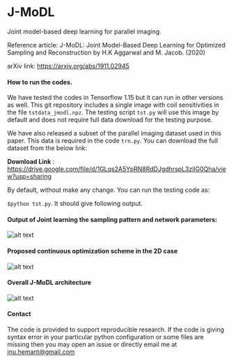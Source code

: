 # J-MoDL
Joint model-based deep learning for parallel imaging.

Reference article: J-MoDL: Joint Model-Based Deep Learning for Optimized Sampling and Reconstruction by H.K Aggarwal and M. Jacob. (2020) 

arXiv link: https://arxiv.org/abs/1911.02945

#### How to run the codes.

We have tested the codes in Tensorflow 1.15 but it can run in other versions as well. 
This git repository includes a single image with coil sensitivities in the file `tstdata_jmodl.npz`. The testing script `tst.py` will use this image by default and does not require full data download for the testing purpose.

We have also released a subset of the parallel imaging dataset used in this paper. This data is required in the code `trn.py`.  You can download the full dataset from the below link:

 **Download Link** :  https://drive.google.com/file/d/1GLqs2A5YpRN8RdDJgdhrspL3zjlG0Qha/view?usp=sharing

By default, without make any change. You can run the testing code as:

`$python tst.py`. It should give following output.
#### Output of Joint learning the sampling pattern and network parameters:
![alt text](https://github.com/hkaggarwal/J-MoDL/blob/master/output.jpeg)

#### Proposed continuous optimization scheme in the 2D case
![alt text](https://github.com/hkaggarwal/J-MoDL/blob/master/continuous_optimization.jpg)

#### Overall J-MoDL architecture
![alt text](https://github.com/hkaggarwal/J-MoDL/blob/master/j-modl_architecture.jpg)

#### Contact
The code is provided to support reproducible research. If the code is giving syntax error in your particular python configuration or some files are missing then you may open an issue or directly email me at jnu.hemant@gmail.com


